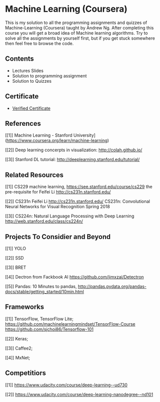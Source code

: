 # Machine Learning (Coursera)
This is my solution to all the programming assignments and quizzes of Machine-Learning (Coursera) taught by Andrew Ng. After completing this course you will get a broad idea of Machine learning algorithms. Try to solve all the assignments by yourself first, but if you get stuck somewhere then feel free to browse the code.

## Contents
* Lectures Slides
* Solution to programming assignment
* Solution to Quizzes

## Certificate
* [Verified Certificate](https://www.coursera.org/account/accomplishments/certificate/GDDBFB572MU)

## References
[[1]] Machine Learning - Stanford University](https://www.coursera.org/learn/machine-learning)

[[2]] Deep learning concerpts in visualization: http://colah.github.io/

[[3]] Stanford DL tutorial: http://deeplearning.stanford.edu/tutorial/

## Related Resources
[[1]] CS229 machine learning, https://see.stanford.edu/course/cs229 the pre-requisite for Feifei Li http://cs231n.stanford.edu/   


[[2]] CS231n Feifei Li http://cs231n.stanford.edu/ CS231n: Convolutional Neural Networks for Visual Recognition
Spring 2018

[[3]] CS224n: Natural Language Processing with Deep Learning http://web.stanford.edu/class/cs224n/

## Projects To Considier and Beyond
[[1]] YOLO

[[2]] SSD

[[3]] BRET

[[4]] Dectron from Fackbook AI  https://github.com/jimxzai/Detectron

[[5]] Pandas: 10 Minutes to pandas, http://pandas.pydata.org/pandas-docs/stable/getting_started/10min.html




## Frameworks
[[1]] TensorFlow, TensorFlow Lite; https://github.com/machinelearningmindset/TensorFlow-Course 
https://github.com/sjchoi86/Tensorflow-101

[[2]] Keras;

[[3]] Caffee2;

[[4]] MxNet;


## Competitiors
[[1]] https://www.udacity.com/course/deep-learning--ud730

[[2]] https://www.udacity.com/course/deep-learning-nanodegree--nd101
